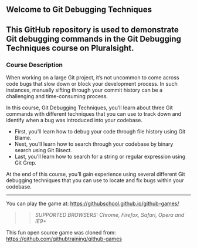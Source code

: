 ## Welcome to Git Debugging Techniques

## This GitHub repository is used to demonstrate Git debugging commands in the Git Debugging Techniques course on Pluralsight.

### Course Description

When working on a large Git project, it’s not uncommon to come across code bugs that slow down or block your development process. In such instances, manually sifting through your commit history can be a challenging and time-consuming process.

In this course, Git Debugging Techniques, you’ll learn about three Git commands with different techniques that you can use to track down and identify when a bug was introduced into your codebase. 
- First, you’ll learn how to debug your code through file history using Git Blame.
- Next, you’ll learn how to search through your codebase by binary search using Git Bisect.
- Last, you’ll learn how to search for a string or regular expression using Git Grep. 

At the end of this course, you’ll gain experience using several different Git debugging techniques that you can use to locate and fix bugs within your codebase.


---

You can play the game at: https://githubschool.github.io/github-games/

>> _*SUPPORTED BROWSERS*: Chrome, Firefox, Safari, Opera and IE9+_

This fun open source game was cloned from: https://github.com/githubtraining/github-games
